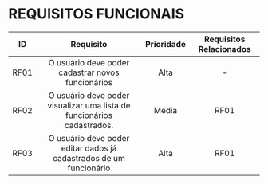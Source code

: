 # REQUISITOS FUNCIONAIS

| ID   |                                 Requisito                                      | Prioridade | Requisitos Relacionados |
| :--: | :----------------------------------------------------------------------------: | :--------: | :---------: |
| RF01 |       O usuário deve poder cadastrar novos funcionários                                       |  Alta      |      -      |
| RF02 |       O usuário deve poder visualizar uma lista de funcionários cadastrados.   |  Média     |    RF01     |
| RF03 |       O usuário deve poder editar dados já cadastrados de um funcionário        |  Alta      |    RF01     |


